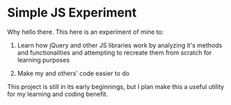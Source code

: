 # Simple JS Experiment

Why hello there. This here is an experiment of mine to:

1. Learn how jQuery and other JS libraries work by analyzing it's methods and functionalities and attempting to recreate them from scratch for learning purposes

2. Make my and others' code easier to do

This project is still in its early beginnings, but I plan make this a useful utility for my learning and coding benefit.
